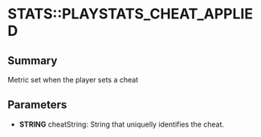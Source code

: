 # STATS::PLAYSTATS_CHEAT_APPLIED

## Summary
Metric set when the player sets a cheat

## Parameters
* **STRING** cheatString: String that uniquelly identifies the cheat.